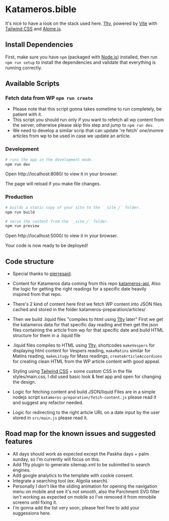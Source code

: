 # Katameros.bible

It's nice to have a look on the stack used here.
[11ty](https://www.11ty.dev/), powered by [Vite](https://vitejs.dev/)
with [Tailwind CSS](https://tailwindcss.com) and
[Alpine.js](https://github.com/alpinejs/alpine/).

## Install Dependencies

First, make sure you have `npm` (packaged with
[Node.js](https://nodejs.org)) installed, then run `npm run setup` to install
the dependencies and validate that everything is running correctly.

## Available Scripts
### Fetch data from WP `npm run create`
- Please note that this script gonna takes sometime to run completely, be patient with it.
- This script you should run only if you want to refetch all wp content from the server, otherwise please skip this step and jump to `npm run dev`.
- We need to develop a similar scrip that can update 're fetch' one/momre articles from wp to be used in case we update an article.

### Development

```bash
# runs the app in the development mode.
npm run dev
```

Open http://localhost:8080/ to view it in your browser.

The page will reload if you make file changes.

### Production

```bash
# builds a static copy of your site to the `_site_/` folder.
npm run build
```

```bash
# serve the content from the `_site_/` folder.
npm run preview
```

Open http://localhost:5000/ to view it in your browser.

Your code is now ready to be deployed!

## Code structure
- Special thanks to [pierresaid](https://github.com/pierresaid).
- Content for Katameros data coming from this repo [katameros-api](https://github.com/pierresaid/katameros-api), Also the logic for getting the right readings for a specific date heavily inspired from that repo.

- There's 2 kind of content here first we fetch WP content into JSON files cached and stored in the folder katameros-preparation/articles/
- Then we build .liquid files "compiles to html using [11ty](https://www.11ty.dev/) later" 
First we get the katameros data for that specific day reading and then get the json files containing the article from wp for that specific date and build HTML structure for them in a .liquid file 
- .liquid files compiles to HTML using [11ty](https://www.11ty.dev/), shortcodes `makeVespers` for displaying html content for Vespers reading, `makeMatins` similar for Matins reading, `makeLitugy` for Mass readings, `createArticleAccordions` for creating clean HTML from the WP article content with good appeal.
- Styling using [Tailwind CSS](https://tailwindcss.com) + some custom CSS in the file styles/main.css, I did used basic look & feel app and open for changing the design.
- Logic for fetching content and build JSON/liquid Files are in a simple nodejs script `katameros-preparation/fetch-content.js` please read it and suggest any refactor needed.
- Logic for redirecting to the right article URL on a date input by the user stored in `src/main.js` please read it.

## Road map for the known issues and suggested features
- All days should work as expected except the Paskha days + palm sunday, so I'm currently will focus on this.
- Add 11ty plugin to generate sitemap.xml to be subimtted to search engines.
- Add google analytics to the template with cookie consent.
- Integrate a searching tool (ex: Algolia search).
- Personally I don't like the sliding animation for opening the navigation menu on mobile and see it's not smooth, also the Parchment SVG filter isn't working as expected on mobile so I've removed it from mmobile screens until fixing it.
- I'm gonna add the list very soon, please feel free to add your suggessions here.
